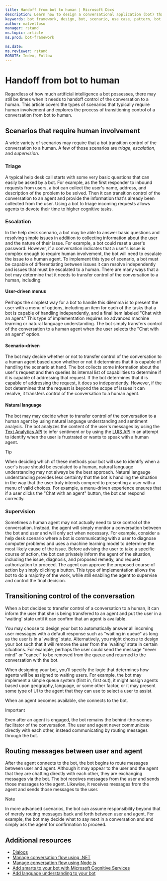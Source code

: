 ```yaml
---
title: Handoff from bot to human | Microsoft Docs
description: Learn how to design a conversational application (bot) that requires handoff from bot to human.
keywords: bot framework, design, bot, scenario, use case, pattern, bot to human, handoff, transition to human
author: matvelloso
manager: rstand
ms.topic: article
ms.prod: bot-framework

ms.date: 
ms.reviewer: rstand
ROBOTS: Index, Follow
---
```

# Handoff from bot to human

Regardless of how much artificial intelligence a bot possesses, there may still be times when it needs to 
handoff control of the conversation to a human. 
This article covers the types of scenarios that typically require human involvement 
and explores the process of transitioning control of a conversation from bot to human. 

## Scenarios that require human involvement

A wide variety of scenarios may require that a bot transition control of the conversation to a human. 
A few of those scenarios are *triage*, *escalation*, and *supervision*. 

### Triage

A typical help desk call starts with some very basic questions that can easily be asked by a bot. 
For example, as the first responder to inbound requests from users, a bot can 
collect the user's name, address, and description of the problem to be solved. 
Then it can transition control of the conversation to an agent and provide the information that's already been collected from the user. 
Using a bot to triage incoming requests allows agents to devote their time to higher cognitive tasks.

### Escalation

In the help desk scenario, a bot may be able to answer basic questions and resolving simple issues in addition to collecting information about the user and the nature 
of their issue. 
For example, a bot could reset a user's password. 
However, if a conversation indicates that a user's issue is complex enough to require human involvement, 
the bot will need to escalate the issue to a human agent. 
To implement this type of scenario, a bot must be capable of differentiating between issues it can resolve independently 
and issues that must be escalated to a human. 
There are many ways that a bot may determine that it needs to transfer control of the conversation to a human, 
including: 

#### User-driven menus
Perhaps the simplest way for a bot to handle this dilemma is to present the user with a menu of options, 
including an item for each of the tasks that a bot is capable of handling independently, and 
a final item labeled "Chat with an agent." This type of implementation requires no advanced machine learning or 
natural language understanding. The bot simply transfers control of the conversation to a human agent when 
the user selects the "Chat with an agent" option. 

#### Scenario-driven
The bot may decide whether or not to transfer control of the conversation to a human agent based upon whether 
or not it determines that it is capable of handling the scenario at hand. 
The bot collects some information about the user's request and then 
queries its internal list of capabilities to determine if it is capable of addressing that request. 
If the bot determines that it is capable of addressing the request, it does so independently. 
However, if the bot determines that the request is beyond the scope of issues it can resolve, 
it transfers control of the conversation to a human agent.

#### Natural language
The bot may may decide when to transfer control of the conversation to a human agent by using 
natural language understanding and sentiment analysis. 
The bot analyzes the content of the user's messages 
by using the <a href="https://www.microsoft.com/cognitive-services/en-us/text-analytics-api" target="blank">Text Analytics API</a> 
to infer sentiment 
or by using the <a href="https://www.luis.ai" target="_blank">LUIS API</a> 
in an attempt to identify when the user is frustrated or wants to speak with a human agent. 

> [!TIP]
> When deciding which of these methods your bot will use to 
> identify when a user's issue should be escalated to a human, 
> natural language understanding may not always be the best approach.
> Natural langauge understanding provides less certainty that the bot is handling the situation in the way that the user truly intends compred to presenting a user with a menu of valid choices. For example, a menu-driven experience ensures that if a user clicks the "Chat with an agent" button, the bot can respond correctly. 

### Supervision

Sometimes a human agent may not actually need to take control of the conversation. Instead, the agent will simply monitor a conversation between the bot and user and will only act when necessary. 
For example, consider a help desk scenario where a bot is communicating with a user to diagnose computer problems 
and uses a machine learning model to determine the most likely cause of the issue. 
Before advising the user to take a specific course of action, the bot can privately 
inform the agent of the situation, including the issue, diagnosis, and proposed remedy, and request 
authorization to proceed. The agent can approve the proposed course of action by simply clicking a button. 
This type of implementation allows the bot to do a majority of the work, while 
still enabling the agent to supervise and control the final decision. 

## Transitioning control of the conversation 

When a bot decides to transfer control of a conversation to a human, 
it can inform the user that she is being transfered to an agent 
and put the user in a 'waiting' state until it can confirm that an agent is available. 

You may choose to design your bot to automatically answer all incoming user messages with a default response such as "waiting in queue" 
as long as the user is in a 'waiting' state. 
Alternatively, you might choose to design your bot such that it will remove the user from the 'waiting' state 
in certain situations. For example, perhaps the user could send the message "never mind" or "cancel" to be removed from the 
queue and returned to the conversation with the bot. 

When designing your bot, you'll specify the logic that determines how agents will be assigned to waiting users. 
For example, the bot may implement a simple queue system (first in, first out), 
it might assign agents based upon geography, language, or some other factor, 
or it may present some type of UI to the agent that they can use to select a user to assist. 

When an agent becomes available, she connects to the bot. 

> [!IMPORTANT]
> Even after an agent is engaged, the bot remains the behind-the-scenes facilitator of the conversation. 
> The user and agent never communicate directly with each other, instead communicating by routing messages through the bot. 

## Routing messages between user and agent

After the agent connects to the bot, the bot begins to route messages between user and agent. 
Although it may appear to the user and the agent that they are chatting directly with each other, 
they are exchanging messages via the bot. 
The bot receives messages from the user and sends those messages to the agent. 
Likewise, it receives messages from the agent and sends those messages to the user. 

> [!NOTE]
> In more advanced scenarios, the bot can assume responsibility beyond that of merely routing messages 
> back and forth between user and agent. 
> For example, the bot may decide what to say next in a conversation and and simply ask the agent 
> for confirmation to proceed.

## Additional resources

- [Dialogs](~/dotnet/dialogs.md)
- [Manage conversation flow using .NET](~/dotnet/manage-conversation-flow.md)
- [Manage conversation flow using Node.js](~/nodejs/manage-conversation-flow.md)
- [Add smarts to your bot with Microsoft Cognitive Services](~/intelligent-bots.md)
- [Add language understanding to your bot](~/cognitive-services-add-bot-language.md)

<!-- 
This article discussed the types of scenarios that typically require human involvement, 
and explored the process of transitioning control of a conversation from bot to human.

To see sample code for bots that implement this handoff, review the following resources: 

> [!NOTE]
> To do: Add links to the C# and Node.js code samples that Mat refers to.-->